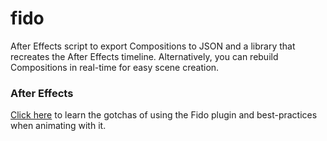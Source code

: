 # fido
After Effects script to export Compositions to JSON and a library that recreates the After Effects timeline.
Alternatively, you can rebuild Compositions in real-time for easy scene creation.

### After Effects

[Click here](readme-best-practices/fido.md) to learn the gotchas of using the Fido plugin and best-practices when animating with it.
